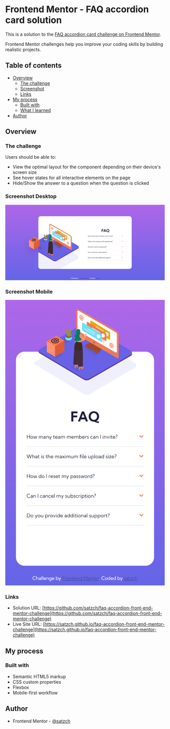 # Frontend Mentor - FAQ accordion card solution

This is a solution to the [FAQ accordion card challenge on Frontend Mentor](https://www.frontendmentor.io/challenges/faq-accordion-card-XlyjD0Oam). 

Frontend Mentor challenges help you improve your coding skills by building realistic projects. 

## Table of contents

- [Overview](#overview)
  - [The challenge](#the-challenge)
  - [Screenshot](#screenshot)
  - [Links](#links)
- [My process](#my-process)
  - [Built with](#built-with)
  - [What I learned](#what-i-learned)
- [Author](#author)



## Overview

### The challenge

Users should be able to:

- View the optimal layout for the component depending on their device's screen size
- See hover states for all interactive elements on the page
- Hide/Show the answer to a question when the question is clicked

### Screenshot Desktop

![](./screenshots/screenshot-desktop.png)

### Screenshot Mobile

![](./screenshots/screenshot-mobile.png)


### Links

- Solution URL: [https://github.com/satzch/faq-accordion-front-end-mentor-challenge](https://github.com/satzch/faq-accordion-front-end-mentor-challenge)
- Live Site URL: [https://satzch.github.io/faq-accordion-front-end-mentor-challenge](https://satzch.github.io/faq-accordion-front-end-mentor-challenge)

## My process

### Built with

- Semantic HTML5 markup
- CSS custom properties
- Flexbox
- Mobile-first workflow


## Author

- Frontend Mentor - [@satzch](https://www.frontendmentor.io/profile/satzch)
